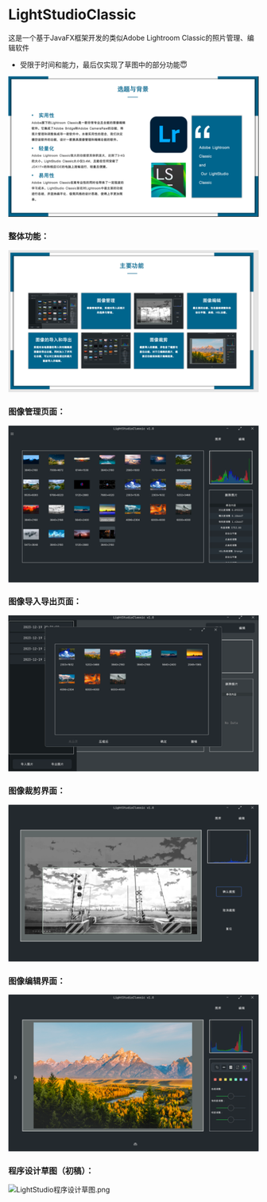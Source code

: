 # LightStudioClassic
这是一个基于JavaFX框架开发的类似Adobe Lightroom Classic的照片管理、编辑软件

- 受限于时间和能力，最后仅实现了草图中的部分功能😇

![img.png](img/img.png)

### 整体功能：
![img.png](img/img1.png)

### 图像管理页面：
![img.png](img/img2.png)

### 图像导入导出页面：
![img.png](img/img1/img.png)

### 图像裁剪界面：
![img_1.png](img/img1/img_1.png)

### 图像编辑界面：
![img_2.png](img/img1/img_2.png)

### 程序设计草图（初稿）：
![LightStudio程序设计草图.png](img%2Fimg1%2FLightStudio%E7%A8%8B%E5%BA%8F%E8%AE%BE%E8%AE%A1%E8%8D%89%E5%9B%BE.png)

